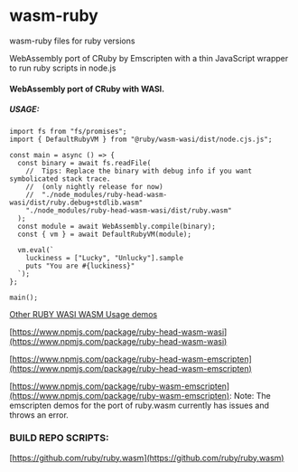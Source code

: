 # wasm-ruby
wasm-ruby files for ruby versions

WebAssembly port of CRuby by Emscripten with a thin JavaScript wrapper to run ruby scripts in node.js


#### WebAssembly port of CRuby with WASI.


##### USAGE: 

```
import fs from "fs/promises";
import { DefaultRubyVM } from "@ruby/wasm-wasi/dist/node.cjs.js";

const main = async () => {
  const binary = await fs.readFile(
    //  Tips: Replace the binary with debug info if you want symbolicated stack trace.
    //  (only nightly release for now)
    //  "./node_modules/ruby-head-wasm-wasi/dist/ruby.debug+stdlib.wasm"
    "./node_modules/ruby-head-wasm-wasi/dist/ruby.wasm"
  );
  const module = await WebAssembly.compile(binary);
  const { vm } = await DefaultRubyVM(module);

  vm.eval(`
    luckiness = ["Lucky", "Unlucky"].sample
    puts "You are #{luckiness}"
  `);
};

main();
```

[Other RUBY WASI WASM Usage demos](https://github.com/desktop-cgi/wasm-ruby/demos/demos.node.head.wasi.wasm.js)


[https://www.npmjs.com/package/ruby-head-wasm-wasi](https://www.npmjs.com/package/ruby-head-wasm-wasi)

[https://www.npmjs.com/package/ruby-head-wasm-emscripten](https://www.npmjs.com/package/ruby-head-wasm-emscripten)

[https://www.npmjs.com/package/ruby-wasm-emscripten](https://www.npmjs.com/package/ruby-wasm-emscripten): Note: The emscripten demos for the port of ruby.wasm currently has issues and throws an error. 


### BUILD REPO SCRIPTS:

[https://github.com/ruby/ruby.wasm](https://github.com/ruby/ruby.wasm)

